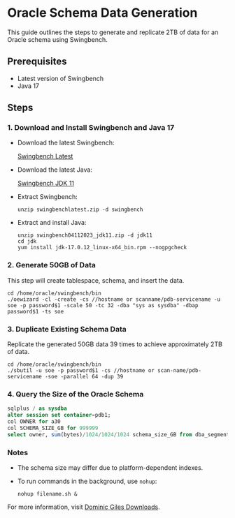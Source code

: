 # Oracle Schema Data Generation

This guide outlines the steps to generate and replicate 2TB of data for an Oracle schema using Swingbench.

## Prerequisites

- Latest version of Swingbench
- Java 17

## Steps

### 1. Download and Install Swingbench and Java 17

- Download the latest Swingbench:

  [Swingbench Latest](https://www.dominicgiles.com/site_downloads/swingbenchlatest.zip)

- Download the latest Java:

  [Swingbench JDK 11](https://www.dominicgiles.com/site_downloads/swingbench04112023_jdk11.zip)

- Extract Swingbench:

  ```shell
  unzip swingbenchlatest.zip -d swingbench
  ```

- Extract and install Java:

  ```shell
  unzip swingbench04112023_jdk11.zip -d jdk11
  cd jdk
  yum install jdk-17.0.12_linux-x64_bin.rpm --nogpgcheck
  ```

### 2. Generate 50GB of Data

This step will create tablespace, schema, and insert the data.

```shell
cd /home/oracle/swingbench/bin
./oewizard -cl -create -cs //hostname or scanname/pdb-servicename -u soe -p password$1 -scale 50 -tc 32 -dba "sys as sysdba" -dbap password$1 -ts soe
```

### 3. Duplicate Existing Schema Data

Replicate the generated 50GB data 39 times to achieve approximately 2TB of data.

```shell
cd /home/oracle/swingbench/bin
./sbutil -u soe -p password$1 -cs //hostname or scan-name/pdb-servicename -soe -parallel 64 -dup 39
```

### 4. Query the Size of the Oracle Schema

```sql
sqlplus / as sysdba
alter session set container=pdb1;
col OWNER for a30
col SCHEMA_SIZE_GB for 999999
select owner, sum(bytes)/1024/1024/1024 schema_size_GB from dba_segments where owner='SOE' group by owner;
```

### Notes

- The schema size may differ due to platform-dependent indexes.
- To run commands in the background, use `nohup`:

  ```shell
  nohup filename.sh &
  ```

For more information, visit [Dominic Giles Downloads](https://www.dominicgiles.com/downloads/).
